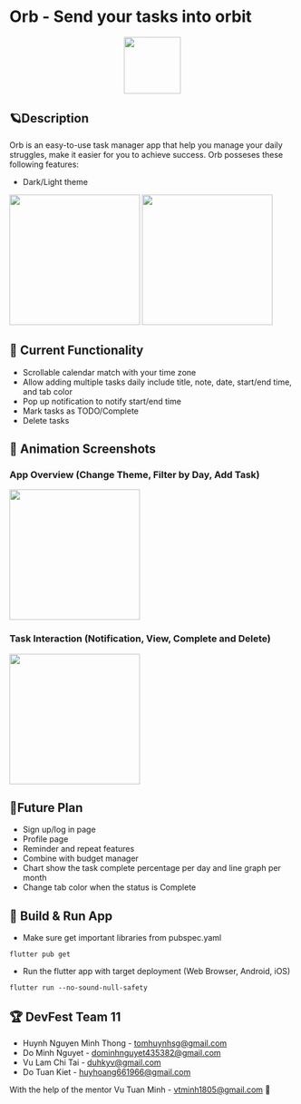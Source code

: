 # Orb - Send your tasks into orbit 

<p align="center">
  <img width="100" src="https://i.imgur.com/EN1OWqc.png">
</p>

## 🪐Description

Orb is an easy-to-use task manager app that help you manage your daily struggles, make it easier for you to achieve success. Orb posseses these following features:
- Dark/Light theme

<img src="https://i.imgur.com/dUkMVdQ.png" width="230" > <img src="https://i.imgur.com/zIaiQ1B.png" width="230" >

## 🔧 Current Functionality
- Scrollable calendar match with your time zone
- Allow adding multiple tasks daily include title, note, date, start/end time, and tab color 
- Pop up notification to notify start/end time
- Mark tasks as TODO/Complete
- Delete tasks

## 🌟 Animation Screenshots

### App Overview (Change Theme, Filter by Day, Add Task)

<img src="https://github.com/TomHuynhSG/flutter_project_devfest/blob/main/screenshots/app_overview.gif?raw=true" width="230">

### Task Interaction (Notification, View, Complete and Delete)
<img src="https://github.com/TomHuynhSG/flutter_project_devfest/blob/main/screenshots/task_interaction.gif?raw=true" width="230">

## 🔮Future Plan
- Sign up/log in page
- Profile page
- Reminder and repeat features
- Combine with budget manager 
- Chart show the task complete percentage per day and line graph per month
- Change tab color when the status is Complete

## 🔩 Build & Run App

- Make sure get important libraries from pubspec.yaml
```
flutter pub get
```

- Run the flutter app with target deployment (Web Browser, Android, iOS)
```
flutter run --no-sound-null-safety
```

## 🏆 DevFest Team 11
- Huynh Nguyen Minh Thong - tomhuynhsg@gmail.com
- Do Minh Nguyet - dominhnguyet435382@gmail.com
- Vu Lam Chi Tai - duhkyv@gmail.com
- Do Tuan Kiet - huyhoang661966@gmail.com

With the help of the mentor Vu Tuan Minh - vtminh1805@gmail.com 👏